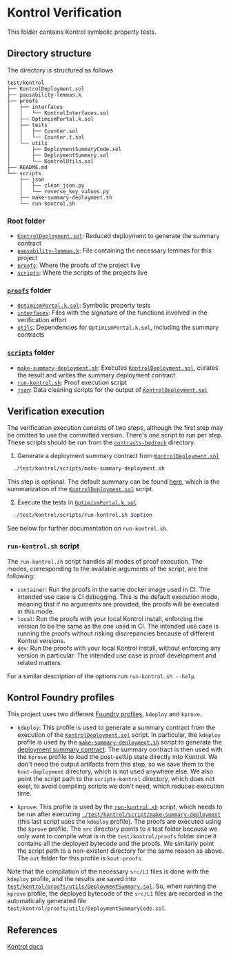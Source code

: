 # Kontrol Verification

This folder contains Kontrol symbolic property tests.

## Directory structure

The directory is structured as follows

```tree
test/kontrol
├── KontrolDeployment.sol
├── pausability-lemmas.k
├── proofs
│   ├── interfaces
│   │   └── KontrolInterfaces.sol
│   ├── OptimismPortal.k.sol
│   ├── tests
│   │   ├── Counter.sol
│   │   └── Counter.t.sol
│   └── utils
│       ├── DeploymentSummaryCode.sol
│       ├── DeploymentSummary.sol
│       └── KontrolUtils.sol
├── README.md
└── scripts
    ├── json
    │   ├── clean_json.py
    │   └── reverse_key_values.py
    ├── make-summary-deployment.sh
    └── run-kontrol.sh
```

### Root folder

- [`KontrolDeployment.sol`](./KontrolDeployment.sol): Reduced deployment to generate the summary contract
- [`pausability-lemmas.k`](./pausability-lemmas.k): File containing the necessary lemmas for this project
- [`proofs`](./proofs): Where the proofs of the project live
- [`scripts`](./scripts): Where the scripts of the projects live

### [`proofs`](./proofs) folder

- [`OptimismPortal.k.sol`](./proofs/OptimismPortal.k.sol): Symbolic property tests
- [`interfaces`](./proofs/interfaces): Files with the signature of the functions involved in the verification effort
- [`utils`](./proofs/utils): Dependencies for `OptimismPortal.k.sol`, including the summary contracts

### [`scripts`](./scripts) folder

- [`make-summary-deployment.sh`](./scripts/make-summary-deployment.sh): Executes [`KontrolDeployment.sol`](./KontrolDeployment.sol), curates the result and writes the summary deployment contract
- [`run-kontrol.sh`](./scrpts/run-kontrol.sh): Proof execution script
- [`json`](./scripts/json): Data cleaning scripts for the output of [`KontrolDeployment.sol`](./KontrolDeployment.sol)

## Verification execution

The verification execution consists of two steps, although the first step may be omitted to use the committed version. There's one script to run per step. These scripts should be run from the [`contracts-bedrock`](../../) directory.

1. Generate a deployment summary contract from [`KontrolDeployment.sol`](./KontrolDeployment.sol)
```bash
  ./test/kontrol/scripts/make-summary-deployment.sh
```
This step is optional. The default summary can be found [here](./proofs/utils/DeploymentSummary.sol), which is the summarization of the [`KontrolDeployment.sol`](./KontrolDeployment.sol) script.

2. Execute the tests in [`OptimismPortal.k.sol`](./proofs/OptimismPortal.k.sol)
```bash
  ./test/kontrol/scripts/run-kontrol.sh $option
```
See below for further documentation on `run-kontrol.sh`.

### `run-kontrol.sh` script
The `run-kontrol.sh` script handles all modes of proof execution. The modes, corresponding to the available arguments of the script, are the following:
- `container`: Run the proofs in the same docker image used in CI. The intended use case is CI debugging. This is the default execution mode, meaning that if no arguments are provided, the proofs will be executed in this mode.
- `local`: Run the proofs with your local Kontrol install, enforcing the version to be the same as the one used in CI. The intended use case is running the proofs without risking discrepancies because of different Kontrol versions.
- `dev`: Run the proofs with your local Kontrol install, without enforcing any version in particular. The intended use case is proof development and related matters.

For a similar description of the options run `run-kontrol.sh --help`.

## Kontrol Foundry profiles

This project uses two different [Foundry profiles](../../foundry.toml), `kdeploy` and `kprove`.

- `kdeploy`: This profile is used to generate a summary contract from the execution of the [`KontrolDeployment.sol`](./KontrolDeployment.sol) script. In particular, the `kdeploy` profile is used by the [`make-summary-deployment.sh`](./scripts/make-summary-deployment.sh) script to generate the [deployment summary contract](./proofs/utils/DeploymentSummary.sol). The summary contract is then used with the `kprove` profile to load the post-setUp state directly into Kontrol. We don't need the output artifacts from this step, so we save them to the `kout-deployment` directory, which is not used anywhere else. We also point the script path to the `scripts-kontrol` directory, which does not exist, to avoid compiling scripts we don't need, which reduces execution time.

- `kprove`: This profile is used by the [`run-kontrol.sh`](./scrpts/run-kontrol.sh) script, which needs to be run after executing [`./test/kontrol/script/make-summary-deployment`](./scripts/make-summary-deployment.sh) (this last script uses the `kdeploy` profile). The proofs are executed using the `kprove` profile. The `src` directory points to a test folder because we only want to compile what is in the `test/kontrol/proofs` folder since it contains all the deployed bytecode and the proofs. We similarly point the script path to a non-existent directory for the same reason as above. The `out` folder for this profile is `kout-proofs`.

Note that the compilation of the necessary `src/L1` files is done with the `kdeploy` profile, and the results are saved into [`test/kontrol/proofs/utils/DeploymentSummary.sol`](./proofs/utils/DeploymentSummary.sol). So, when running the `kprove` profile, the deployed bytecode of the `src/L1` files are recorded in the automatically generated file `test/kontrol/proofs/utils/DeploymentSummaryCode.sol`.

## References

[Kontrol docs](https://docs.runtimeverification.com/kontrol/overview/readme)

